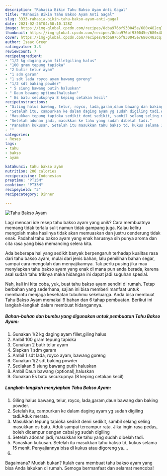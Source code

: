 ```yaml
---
description: "Rahasia Bikin Tahu Bakso Ayam Anti Gagal"
title: "Rahasia Bikin Tahu Bakso Ayam Anti Gagal"
slug: 3333-rahasia-bikin-tahu-bakso-ayam-anti-gagal
date: 2021-02-26T04:58:10.128Z
image: https://img-global.cpcdn.com/recipes/8cba976bf930045e/680x482cq70/tahu-bakso-ayam-foto-resep-utama.jpg
thumbnail: https://img-global.cpcdn.com/recipes/8cba976bf930045e/680x482cq70/tahu-bakso-ayam-foto-resep-utama.jpg
cover: https://img-global.cpcdn.com/recipes/8cba976bf930045e/680x482cq70/tahu-bakso-ayam-foto-resep-utama.jpg
author: Isaac Green
ratingvalue: 3.3
reviewcount: 7
recipeingredient:
- "1/2 kg daging ayam filletgiling halus"
- "100 gram tepung tapioka"
- "2 butir telur ayam"
- "1 sdm garam"
- "1 sdt lada royco ayam bawang goreng"
- "1/2 sdt baking powder"
- " 5 siung bawang putih haluskan"
- " Daun bawang optionalhaluskan"
- " Es batu secukupnya 8 keping cetakan kecil"
recipeinstructions:
- "Giling halus bawang, telur, royco, lada,garam,daun bawang dan baking powder."
- "Setelah itu, campurkan ke dalam daging ayam yg sudah digiling tadi.Aduk merata."
- "Masukkan tepung tapioka sedikit demi sedikit, sambil selang seling masukkan es batu. Aduk sampai tercampur rata. Jika ingin rasa pedas, boleh dicampur dengan cabai yg sudah digiling"
- "Setelah adonan jadi, masukkan ke tahu yang sudah dibelah tadi."
- "Panaskan kukusan. Setelah itu masukkan tahu bakso td, kukus selama 15 menit. Penyajiannya bisa di kukus atau digoreng ya...."
- ""
categories:
- Resep
tags:
- tahu
- bakso
- ayam

katakunci: tahu bakso ayam 
nutrition: 206 calories
recipecuisine: Indonesian
preptime: "PT15M"
cooktime: "PT33M"
recipeyield: "3"
recipecategory: Dinner

---
```



![Tahu Bakso Ayam](https://img-global.cpcdn.com/recipes/8cba976bf930045e/680x482cq70/tahu-bakso-ayam-foto-resep-utama.jpg)

Lagi mencari ide resep tahu bakso ayam yang unik? Cara membuatnya memang tidak terlalu sulit namun tidak gampang juga. Kalau keliru mengolah maka hasilnya tidak akan memuaskan dan justru cenderung tidak enak. Padahal tahu bakso ayam yang enak harusnya sih punya aroma dan cita rasa yang bisa memancing selera kita.

Ada beberapa hal yang sedikit banyak berpengaruh terhadap kualitas rasa dari tahu bakso ayam, mulai dari jenis bahan, lalu pemilihan bahan segar, sampai cara mengolah dan menyajikannya. Tak perlu pusing jika mau menyiapkan tahu bakso ayam yang enak di mana pun anda berada, karena asal sudah tahu triknya maka hidangan ini dapat jadi suguhan spesial.




Nah, kali ini kita coba, yuk, buat tahu bakso ayam sendiri di rumah. Tetap berbahan yang sederhana, sajian ini bisa memberi manfaat untuk membantu menjaga kesehatan tubuhmu sekeluarga. Anda bisa membuat Tahu Bakso Ayam memakai 9 bahan dan 6 tahap pembuatan. Berikut ini langkah-langkah dalam membuat hidangannya.

<!--inarticleads1-->

##### Bahan-bahan dan bumbu yang digunakan untuk pembuatan Tahu Bakso Ayam:

1. Gunakan 1/2 kg daging ayam fillet,giling halus
1. Ambil 100 gram tepung tapioka
1. Gunakan 2 butir telur ayam
1. Siapkan 1 sdm garam
1. Ambil 1 sdt lada, royco ayam, bawang goreng
1. Gunakan 1/2 sdt baking powder
1. Sediakan  5 siung bawang putih haluskan
1. Ambil  Daun bawang (optional),haluskan
1. Gunakan  Es batu secukupnya (8 keping cetakan kecil)




<!--inarticleads2-->

##### Langkah-langkah menyiapkan Tahu Bakso Ayam:

1. Giling halus bawang, telur, royco, lada,garam,daun bawang dan baking powder.
1. Setelah itu, campurkan ke dalam daging ayam yg sudah digiling tadi.Aduk merata.
1. Masukkan tepung tapioka sedikit demi sedikit, sambil selang seling masukkan es batu. Aduk sampai tercampur rata. Jika ingin rasa pedas, boleh dicampur dengan cabai yg sudah digiling
1. Setelah adonan jadi, masukkan ke tahu yang sudah dibelah tadi.
1. Panaskan kukusan. Setelah itu masukkan tahu bakso td, kukus selama 15 menit. Penyajiannya bisa di kukus atau digoreng ya....
1. 




Bagaimana? Mudah bukan? Itulah cara membuat tahu bakso ayam yang bisa Anda lakukan di rumah. Semoga bermanfaat dan selamat mencoba!
